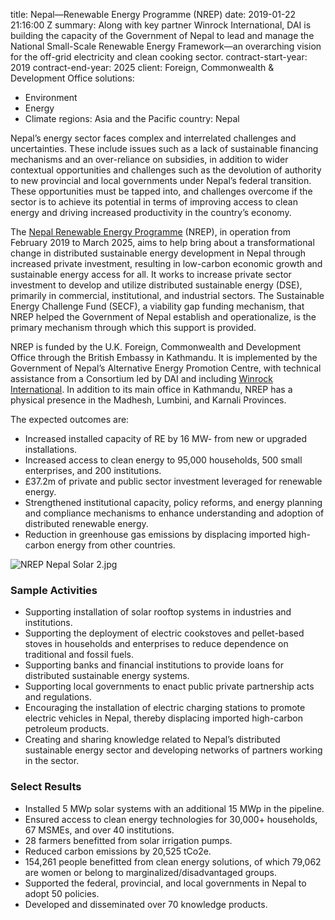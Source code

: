 
title: Nepal—Renewable Energy Programme (NREP)
date: 2019-01-22 21:16:00 Z
summary: Along with key partner Winrock International, DAI is building the capacity
  of the Government of Nepal to lead and manage the National Small-Scale Renewable
  Energy Framework—an overarching vision for the off-grid electricity and clean cooking
  sector.
contract-start-year: 2019
contract-end-year: 2025
client: Foreign, Commonwealth & Development Office
solutions:
- Environment
- Energy
- Climate
regions: Asia and the Pacific
country: Nepal


Nepal’s energy sector faces complex and interrelated challenges and uncertainties. These include issues such as a lack of sustainable financing mechanisms and an over-reliance on subsidies, in addition to wider contextual opportunities and challenges such as the devolution of authority to new provincial and local governments under Nepal’s federal transition. These opportunities must be tapped into, and challenges overcome if the sector is to achieve its potential in terms of improving access to clean energy and driving increased productivity in the country’s economy.

The [Nepal Renewable Energy Programme](https://www.nrepnepal.com/) (NREP), in operation from February 2019 to March 2025, aims to help bring about a transformational change in distributed sustainable energy development in Nepal through increased private investment, resulting in low-carbon economic growth and sustainable energy access for all. It works to increase private sector investment to develop and utilize distributed sustainable energy (DSE), primarily in commercial, institutional, and industrial sectors. The Sustainable Energy Challenge Fund (SECF), a viability gap funding mechanism, that NREP helped the Government of Nepal establish and operationalize, is the primary mechanism through which this support is provided.

NREP is funded by the U.K. Foreign, Commonwealth and Development Office through the British Embassy in Kathmandu. It is implemented by the Government of Nepal’s Alternative Energy Promotion Centre, with technical assistance from a Consortium led by DAI and including [Winrock International](https://winrock.org/). In addition to its main office in Kathmandu, NREP has a physical presence in the Madhesh, Lumbini, and Karnali Provinces.

The expected outcomes are:
* Increased installed capacity of RE by 16 MW- from new or upgraded installations.
* Increased access to clean energy to 95,000 households, 500 small enterprises, and 200 institutions.
* £37.2m of private and public sector investment leveraged for renewable energy.
* Strengthened institutional capacity, policy reforms, and energy planning and compliance mechanisms to enhance understanding and adoption of distributed renewable energy.
* Reduction in greenhouse gas emissions by displacing imported high-carbon energy from other countries.

![NREP Nepal Solar 2.jpg](/uploads/NREP%20Nepal%20Solar%202.jpg)

### Sample Activities

* Supporting installation of solar rooftop systems in industries and institutions.
* Supporting the deployment of electric cookstoves and pellet-based stoves in households and enterprises to reduce dependence on traditional and fossil fuels.
* Supporting banks and financial institutions to provide loans for distributed sustainable energy systems.
* Supporting local governments to enact public private partnership acts and regulations.
* Encouraging the installation of electric charging stations to promote electric vehicles in Nepal, thereby displacing imported high-carbon petroleum products.
* Creating and sharing knowledge related to Nepal’s distributed sustainable energy sector and developing networks of partners working in the sector.

### Select Results

* Installed 5 MWp solar systems with an additional 15 MWp in the pipeline.
* Ensured access to clean energy technologies for 30,000+ households, 67 MSMEs, and over 40 institutions.
* 28 farmers benefitted from solar irrigation pumps.
* Reduced carbon emissions by 20,525 tCo2e.
* 154,261 people benefitted from clean energy solutions, of which 79,062 are women or belong to marginalized/disadvantaged groups.
* Supported the federal, provincial, and local governments in Nepal to adopt 50 policies.
* Developed and disseminated over 70 knowledge products.
